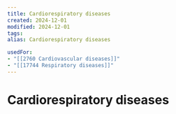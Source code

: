 ```yaml
---
title: Cardiorespiratory diseases
created: 2024-12-01
modified: 2024-12-01
tags: 
alias: Cardiorespiratory diseases

usedFor:
- "[[2760 Cardiovascular diseases]]"
- "[[17744 Respiratory diseases]]"
---
```

# Cardiorespiratory diseases
